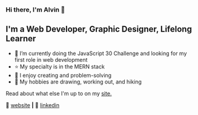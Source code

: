 ### Hi there, I'm Alvin 👋

## I'm a Web Developer, Graphic Designer, Lifelong Learner

- 🧠 I’m currently doing the JavaScript 30 Challenge and looking for my first role in web development
- ⭐ My specialty is in the MERN stack
- 💜 I enjoy creating and problem-solving
- 🎨 My hobbies are drawing, working out, and hiking


Read about what else I'm up to on my [site.](https://www.alvingalit.com/posts)


🏡 [website][website] **|** 
👔 [linkedin][linkedin]

[website]: https://www.alvingalit.com/
[linkedin]: https://www.linkedin.com/in/aroblesgalit/
